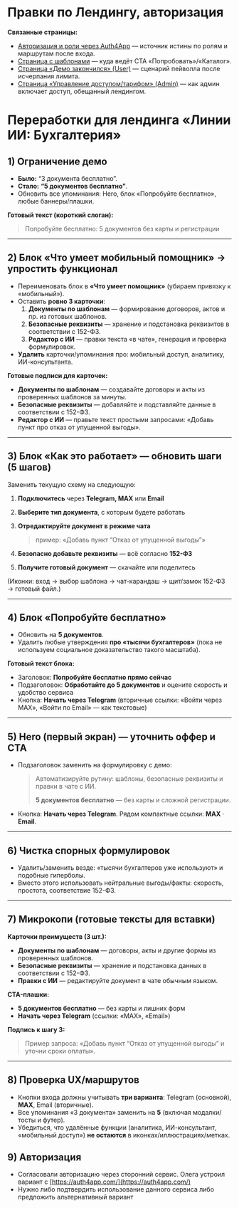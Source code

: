 # Правки по Лендингу, авторизация

**Связанные страницы:**

- [Авторизация и роли через Auth4App](%D0%90%D0%B2%D1%82%D0%BE%D1%80%D0%B8%D0%B7%D0%B0%D1%86%D0%B8%D1%8F%20%D0%B8%20%D1%80%D0%BE%D0%BB%D0%B8%20%D1%87%D0%B5%D1%80%D0%B5%D0%B7%20Auth4App%2028feb7bb740980da8361e4fec5f75a2a.md) — источник истины по ролям и маршрутам после входа.
- [Страница с шаблонами](../%D0%9A%D0%B0%D1%82%D0%B0%D0%BB%D0%BE%D0%B3%20%D1%88%D0%B0%D0%B1%D0%BB%D0%BE%D0%BD%D0%BE%D0%B2%20(Admin)%20290eb7bb740980fbb1f9e84a8df0ee21/%D0%9A%D0%B0%D1%82%D0%B0%D0%BB%D0%BE%D0%B3%20%D1%88%D0%B0%D0%B1%D0%BB%D0%BE%D0%BD%D0%BE%D0%B2%20%E2%80%94%20%D0%90%D0%B4%D0%BC%D0%B8%D0%BD%20(Admin)%2028aeb7bb740980fcac13d4842d08e63d.md) — куда ведёт CTA «Попробовать»/«Каталог».
- [Страница «Демо закончился» (User)](../%D0%A0%D0%B0%D0%B1%D0%BE%D1%82%D0%B0%20%D1%81%20%D0%B4%D0%BE%D0%BA%D1%83%D0%BC%D0%B5%D0%BD%D1%82%D0%B0%D0%BC%D0%B8%20(User)%20290eb7bb7409804da0aed86f3433deb2/%D0%A1%D1%82%D1%80%D0%B0%D0%BD%D0%B8%D1%86%D0%B0%20%C2%AB%D0%94%D0%B5%D0%BC%D0%BE%20%D0%B7%D0%B0%D0%BA%D0%BE%D0%BD%D1%87%D0%B8%D0%BB%D1%81%D1%8F%C2%BB%20(User)%2028feb7bb740980168788f46a803fbc3f.md) — сценарий пейволла после исчерпания лимита.
- [Страница «Управление доступом/тарифом» (Admin)](../%D0%90%D0%B4%D0%BC%D0%B8%D0%BD%D0%B8%D1%81%D1%82%D1%80%D0%B8%D1%80%D0%BE%D0%B2%D0%B0%D0%BD%D0%B8%D0%B5%20%D0%B8%20%D0%B4%D0%BE%D1%81%D1%82%D1%83%D0%BF%D1%8B%20290eb7bb740980659db0e65bfbc7f49f/%D0%A1%D1%82%D1%80%D0%B0%D0%BD%D0%B8%D1%86%D0%B0%20%C2%AB%D0%A3%D0%BF%D1%80%D0%B0%D0%B2%D0%BB%D0%B5%D0%BD%D0%B8%D0%B5%20%D0%B4%D0%BE%D1%81%D1%82%D1%83%D0%BF%D0%BE%D0%BC%20%D1%82%D0%B0%D1%80%D0%B8%D1%84%D0%BE%D0%BC%C2%BB%20(Admin)%2028feb7bb74098096964ddbcdba8407e3.md) — как админ включает доступ, обещанный лендингом.

# Переработки для лендинга «Линии ИИ: Бухгалтерия»

## 1) Ограничение демо

- **Было:** “3 документа бесплатно”.
- **Стало:** **“5 документов бесплатно”**.
- Обновить все упоминания: Hero, блок «Попробуйте бесплатно», любые баннеры/плашки.

**Готовый текст (короткий слоган):**

> Попробуйте бесплатно: 5 документов без карты и регистрации
> 

---

## 2) Блок «Что умеет мобильный помощник» → упростить функционал

- Переименовать блок в **«Что умеет помощник»** (убираем привязку к «мобильный»).
- Оставить **ровно 3 карточки**:
    1. **Документы по шаблонам** — формирование договоров, актов и пр. из готовых шаблонов.
    2. **Безопасные реквизиты** — хранение и подстановка реквизитов в соответствии с 152-ФЗ.
    3. **Редактор с ИИ** — правки текста «в чате», генерация и проверка формулировок.
- **Удалить** карточки/упоминания про: мобильный доступ, аналитику, ИИ-консультанта.

**Готовые подписи для карточек:**

- **Документы по шаблонам** — создавайте договоры и акты из проверенных шаблонов за минуты.
- **Безопасные реквизиты** — добавляйте и подставляйте данные в соответствии с 152-ФЗ.
- **Редактор с ИИ** — правьте текст простыми запросами: «Добавь пункт про отказ от упущенной выгоды».

---

## 3) Блок «Как это работает» — обновить шаги (5 шагов)

Заменить текущую схему на следующую:

1. **Подключитесь** через **Telegram, MAX** или **Email**
2. **Выберите тип документа**, с которым будете работать
3. **Отредактируйте документ в режиме чата**
    
    > пример: «Добавь пункт “Отказ от упущенной выгоды”»
    > 
4. **Безопасно добавьте реквизиты** — всё согласно **152-ФЗ**
5. **Получите готовый документ** — скачайте или поделитесь

(Иконки: вход → выбор шаблона → чат-карандаш → щит/замок 152-ФЗ → готовый файл.)

---

## 4) Блок «Попробуйте бесплатно»

- Обновить на **5 документов**.
- Удалить любые утверждения **про «тысячи бухгалтеров»** (пока не используем социальное доказательство такого масштаба).

**Готовый текст блока:**

- Заголовок: **Попробуйте бесплатно прямо сейчас**
- Подзаголовок: **Обработайте до 5 документов** и оцените скорость и удобство сервиса
- Кнопка: **Начать через Telegram** (вторичные ссылки: «Войти через MAX», «Войти по Email» — как текстовые)

---

## 5) Hero (первый экран) — уточнить оффер и CTA

- Подзаголовок заменить на формулировку с демо:
    
    > Автоматизируйте рутину: шаблоны, безопасные реквизиты и правки в чате с ИИ.
    > 
    > 
    > **5 документов бесплатно** — без карты и сложной регистрации.
    > 
- Кнопка: **Начать через Telegram**. Рядом компактные ссылки: **MAX** · **Email**.

---

## 6) Чистка спорных формулировок

- Удалить/заменить везде: «тысячи бухгалтеров уже используют» и подобные гиперболы.
- Вместо этого использовать нейтральные выгоды/факты: скорость, простота, соответствие 152-ФЗ.

---

## 7) Микрокопи (готовые тексты для вставки)

**Карточки преимуществ (3 шт.):**

- **Документы по шаблонам** — договоры, акты и другие формы из проверенных шаблонов.
- **Безопасные реквизиты** — хранение и подстановка данных в соответствии с 152-ФЗ.
- **Правки с ИИ** — редактируйте документ в чате обычным языком.

**CTA-плашки:**

- **5 документов бесплатно** — без карты и лишних форм
- **Начать через Telegram** (ссылки: «MAX», «Email»)

**Подпись к шагу 3:**

> Пример запроса: «Добавь пункт “Отказ от упущенной выгоды” и уточни сроки оплаты».
> 

---

## 8) Проверка UX/маршрутов

- Кнопки входа должны учитывать **три варианта**: Telegram (основной), **MAX**, Email (вторичные).
- Все упоминания «3 документа» заменить на **5** (включая модалки/тосты и футер).
- Убедиться, что удалённые функции (аналитика, ИИ-консультант, «мобильный доступ») **не остаются** в иконках/иллюстрациях/метках.

## 9) Авторизация

- Согласовали авторизацию через сторонний сервис. Олега устроил вариант с [https://auth4app.com/](https://auth4app.com/)
- Нужно либо подтвердить использование данного сервиса либо предложить альтернативный вариант